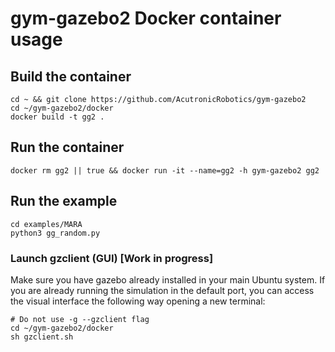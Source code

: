 # gym-gazebo2 Docker container usage

## Build the container

```shell
cd ~ && git clone https://github.com/AcutronicRobotics/gym-gazebo2
cd ~/gym-gazebo2/docker
docker build -t gg2 .
```

## Run the container

```shell
docker rm gg2 || true && docker run -it --name=gg2 -h gym-gazebo2 gg2
```

## Run the example
```shell
cd examples/MARA
python3 gg_random.py
```

### Launch gzclient (GUI) [Work in progress]

Make sure you have gazebo already installed in your main Ubuntu system. If you are already running the simulation in the default port, you can access the visual interface the following way opening a new terminal:
```shell
# Do not use -g --gzclient flag
cd ~/gym-gazebo2/docker
sh gzclient.sh
```
